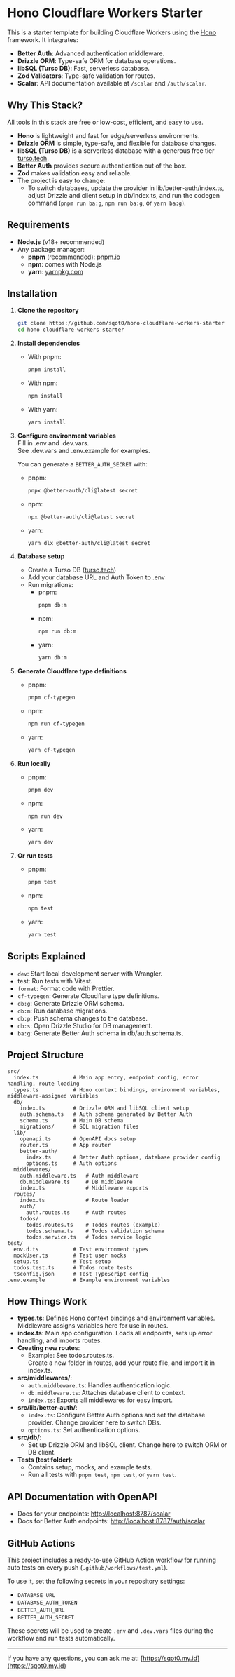 # Hono Cloudflare Workers Starter

This is a starter template for building Cloudflare Workers using the [Hono](https://hono.dev/) framework. It integrates:

- **Better Auth**: Advanced authentication middleware.
- **Drizzle ORM**: Type-safe ORM for database operations.
- **libSQL (Turso DB)**: Fast, serverless database.
- **Zod Validators**: Type-safe validation for routes.
- **Scalar**: API documentation available at `/scalar` and `/auth/scalar`.

## Why This Stack?

All tools in this stack are free or low-cost, efficient, and easy to use.  
- **Hono** is lightweight and fast for edge/serverless environments.
- **Drizzle ORM** is simple, type-safe, and flexible for database changes.
- **libSQL (Turso DB)** is a serverless database with a generous free tier [turso.tech](https://turso.tech).
- **Better Auth** provides secure authentication out of the box.
- **Zod** makes validation easy and reliable.
- The project is easy to change:  
  - To switch databases, update the provider in lib/better-auth/index.ts, adjust Drizzle and client setup in db/index.ts, and run the codegen command (`pnpm run ba:g`, `npm run ba:g`, or `yarn ba:g`).

## Requirements

- **Node.js** (v18+ recommended)
- Any package manager:
  - **pnpm** (recommended): [pnpm.io](https://pnpm.io/)
  - **npm**: comes with Node.js
  - **yarn**: [yarnpkg.com](https://yarnpkg.com/)

## Installation

1. **Clone the repository**
   ```sh
   git clone https://github.com/sqot0/hono-cloudflare-workers-starter
   cd hono-cloudflare-workers-starter
   ```

2. **Install dependencies**
   - With pnpm:
     ```sh
     pnpm install
     ```
   - With npm:
     ```sh
     npm install
     ```
   - With yarn:
     ```sh
     yarn install
     ```

3. **Configure environment variables**  
   Fill in .env and .dev.vars.  
   See .dev.vars and .env.example for examples.

   You can generate a `BETTER_AUTH_SECRET` with:
   - pnpm:
     ```sh
     pnpx @better-auth/cli@latest secret
     ```
   - npm:
     ```sh
     npx @better-auth/cli@latest secret
     ```
   - yarn:
     ```sh
     yarn dlx @better-auth/cli@latest secret
     ```

4. **Database setup**
   - Create a Turso DB ([turso.tech](https://docs.turso.tech/introduction))
   - Add your database URL and Auth Token to .env
   - Run migrations:
     - pnpm:
       ```sh
       pnpm db:m
       ```
     - npm:
       ```sh
       npm run db:m
       ```
     - yarn:
       ```sh
       yarn db:m
       ```

5. **Generate Cloudflare type definitions**
   - pnpm:
     ```sh
     pnpm cf-typegen
     ```
   - npm:
     ```sh
     npm run cf-typegen
     ```
   - yarn:
     ```sh
     yarn cf-typegen
     ```

6. **Run locally**
   - pnpm:
     ```sh
     pnpm dev
     ```
   - npm:
     ```sh
     npm run dev
     ```
   - yarn:
     ```sh
     yarn dev
     ```

6. **Or run tests**
   - pnpm:
     ```sh
     pnpm test
     ```
   - npm:
     ```sh
     npm test
     ```
   - yarn:
     ```sh
     yarn test
     ```

## Scripts Explained

- `dev`: Start local development server with Wrangler.
- test: Run tests with Vitest.
- `format`: Format code with Prettier.
- `cf-typegen`: Generate Cloudflare type definitions.
- `db:g`: Generate Drizzle ORM schema.
- `db:m`: Run database migrations.
- `db:p`: Push schema changes to the database.
- `db:s`: Open Drizzle Studio for DB management.
- `ba:g`: Generate Better Auth schema in db/auth.schema.ts.

## Project Structure

```
src/
  index.ts           # Main app entry, endpoint config, error handling, route loading
  types.ts           # Hono context bindings, environment variables, middleware-assigned variables
  db/
    index.ts         # Drizzle ORM and libSQL client setup
    auth.schema.ts   # Auth schema generated by Better Auth
    schema.ts        # Main DB schema
    migrations/      # SQL migration files
  lib/
    openapi.ts       # OpenAPI docs setup
    router.ts        # App router
    better-auth/
      index.ts       # Better Auth options, database provider config
      options.ts     # Auth options
  middlewares/
    auth.middleware.ts   # Auth middleware
    db.middleware.ts     # DB middleware
    index.ts             # Middleware exports
  routes/
    index.ts             # Route loader
    auth/
      auth.routes.ts     # Auth routes
    todos/
      todos.routes.ts    # Todos routes (example)
      todos.schema.ts    # Todos validation schema
      todos.service.ts   # Todos service logic
test/
  env.d.ts           # Test environment types
  mockUser.ts        # Test user mocks
  setup.ts           # Test setup
  todos.test.ts      # Todos route tests
  tsconfig.json      # Test TypeScript config
.env.example         # Example environment variables
```

## How Things Work

- **types.ts**: Defines Hono context bindings and environment variables. Middleware assigns variables here for use in routes.
- **index.ts**: Main app configuration. Loads all endpoints, sets up error handling, and imports routes.
- **Creating new routes**:  
  - Example: See todos.routes.ts.  
    Create a new folder in routes, add your route file, and import it in index.ts.
- **src/middlewares/**:  
  - `auth.middleware.ts`: Handles authentication logic.
  - `db.middleware.ts`: Attaches database client to context.
  - `index.ts`: Exports all middlewares for easy import.
- **src/lib/better-auth/**:  
  - `index.ts`: Configure Better Auth options and set the database provider. Change provider here to switch DBs.
  - `options.ts`: Set authentication options.
- **src/db/**:  
  - Set up Drizzle ORM and libSQL client. Change here to switch ORM or DB client.
- **Tests (test folder)**:  
  - Contains setup, mocks, and example tests.  
  - Run all tests with `pnpm test`, `npm test`, or `yarn test`.

## API Documentation with OpenAPI

- Docs for your endpoints: [http://localhost:8787/scalar](http://localhost:8787/scalar)
- Docs for Better Auth endpoints: [http://localhost:8787/auth/scalar](http://localhost:8787/auth/scalar)

## GitHub Actions

This project includes a ready-to-use GitHub Action workflow for running auto tests on every push (`.github/workflows/test.yml`).

To use it, set the following secrets in your repository settings:

- `DATABASE_URL`
- `DATABASE_AUTH_TOKEN`
- `BETTER_AUTH_URL`
- `BETTER_AUTH_SECRET`

These secrets will be used to create `.env` and `.dev.vars` files during the workflow and run tests automatically.

---

If you have any questions, you can ask me at: [https://sqot0.my.id](https://sqot0.my.id)
